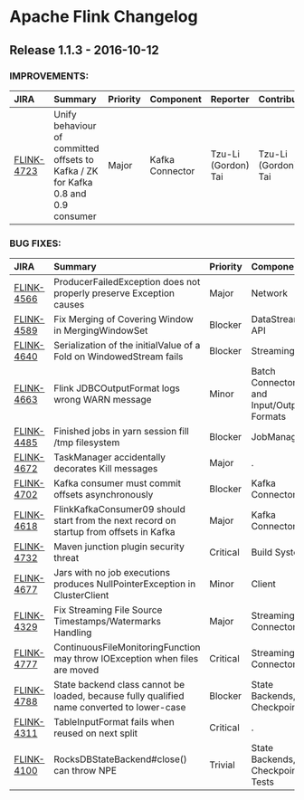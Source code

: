 
<!---
# Licensed to the Apache Software Foundation (ASF) under one
# or more contributor license agreements.  See the NOTICE file
# distributed with this work for additional information
# regarding copyright ownership.  The ASF licenses this file
# to you under the Apache License, Version 2.0 (the
# "License"); you may not use this file except in compliance
# with the License.  You may obtain a copy of the License at
#
#     http://www.apache.org/licenses/LICENSE-2.0
#
# Unless required by applicable law or agreed to in writing, software
# distributed under the License is distributed on an "AS IS" BASIS,
# WITHOUT WARRANTIES OR CONDITIONS OF ANY KIND, either express or implied.
# See the License for the specific language governing permissions and
# limitations under the License.
-->
# Apache Flink Changelog

## Release 1.1.3 - 2016-10-12



### IMPROVEMENTS:

| JIRA | Summary | Priority | Component | Reporter | Contributor |
|:---- |:---- | :--- |:---- |:---- |:---- |
| [FLINK-4723](https://issues.apache.org/jira/browse/FLINK-4723) | Unify behaviour of committed offsets to Kafka / ZK for Kafka 0.8 and 0.9 consumer |  Major | Kafka Connector | Tzu-Li (Gordon) Tai | Tzu-Li (Gordon) Tai |


### BUG FIXES:

| JIRA | Summary | Priority | Component | Reporter | Contributor |
|:---- |:---- | :--- |:---- |:---- |:---- |
| [FLINK-4566](https://issues.apache.org/jira/browse/FLINK-4566) | ProducerFailedException does not properly preserve Exception causes |  Major | Network | Stephan Ewen | Stephan Ewen |
| [FLINK-4589](https://issues.apache.org/jira/browse/FLINK-4589) | Fix Merging of Covering Window in MergingWindowSet |  Blocker | DataStream API | Aljoscha Krettek | Aljoscha Krettek |
| [FLINK-4640](https://issues.apache.org/jira/browse/FLINK-4640) | Serialization of the initialValue of a Fold on WindowedStream fails |  Blocker | Streaming | Fabian Hueske | Stephan Ewen |
| [FLINK-4663](https://issues.apache.org/jira/browse/FLINK-4663) | Flink JDBCOutputFormat logs wrong WARN message |  Minor | Batch Connectors and Input/Output Formats | Swapnil Chougule | Swapnil Chougule |
| [FLINK-4485](https://issues.apache.org/jira/browse/FLINK-4485) | Finished jobs in yarn session fill /tmp filesystem |  Blocker | JobManager | Niels Basjes | Maximilian Michels |
| [FLINK-4672](https://issues.apache.org/jira/browse/FLINK-4672) | TaskManager accidentally decorates Kill messages |  Major | . | Stephan Ewen | Stephan Ewen |
| [FLINK-4702](https://issues.apache.org/jira/browse/FLINK-4702) | Kafka consumer must commit offsets asynchronously |  Blocker | Kafka Connector | Stephan Ewen | Stephan Ewen |
| [FLINK-4618](https://issues.apache.org/jira/browse/FLINK-4618) | FlinkKafkaConsumer09 should start from the next record on startup from offsets in Kafka |  Major | Kafka Connector | static-max |  |
| [FLINK-4732](https://issues.apache.org/jira/browse/FLINK-4732) | Maven junction plugin security threat |  Critical | Build System | Maximilian Michels | Maximilian Michels |
| [FLINK-4677](https://issues.apache.org/jira/browse/FLINK-4677) | Jars with no job executions produces NullPointerException in ClusterClient |  Minor | Client | Maximilian Michels | Maximilian Michels |
| [FLINK-4329](https://issues.apache.org/jira/browse/FLINK-4329) | Fix Streaming File Source Timestamps/Watermarks Handling |  Major | Streaming Connectors | Aljoscha Krettek | Kostas Kloudas |
| [FLINK-4777](https://issues.apache.org/jira/browse/FLINK-4777) | ContinuousFileMonitoringFunction may throw IOException when files are moved |  Critical | Streaming Connectors | Maximilian Michels | Maximilian Michels |
| [FLINK-4788](https://issues.apache.org/jira/browse/FLINK-4788) | State backend class cannot be loaded, because fully qualified name converted to lower-case |  Blocker | State Backends, Checkpointing | Florian Koenig | Stephan Ewen |
| [FLINK-4311](https://issues.apache.org/jira/browse/FLINK-4311) | TableInputFormat fails when reused on next split |  Critical | . | Niels Basjes | Niels Basjes |
| [FLINK-4100](https://issues.apache.org/jira/browse/FLINK-4100) | RocksDBStateBackend#close() can throw NPE |  Trivial | State Backends, Checkpointing, Tests | Chesnay Schepler |  |


